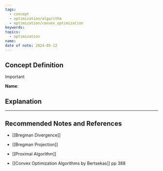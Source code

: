 ```yaml
---
tags:
  - concept
  - optimization/algorithm
  - optimization/convex_optimization
keywords: 
topics:
  - optimization
name: 
date of note: 2024-05-12
---
```


## Concept Definition

>[!important]
>**Name**: 



## Explanation





-----------
##  Recommended Notes and References

- [[Bregman Divergence]]
- [[Bregman Projection]]

- [[Proximal Algorithm]]


- [[Convex Optimization Algorithms by Bertsekas]] pp 388